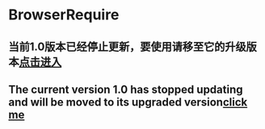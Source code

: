 # BrowserRequire

## 当前1.0版本已经停止更新，要使用请移至它的升级版本[点击进入](https://github.com/kirakiray/SugarRequire)

## The current version 1.0 has stopped updating and will be moved to its upgraded version[click me](https://github.com/kirakiray/SugarRequire)